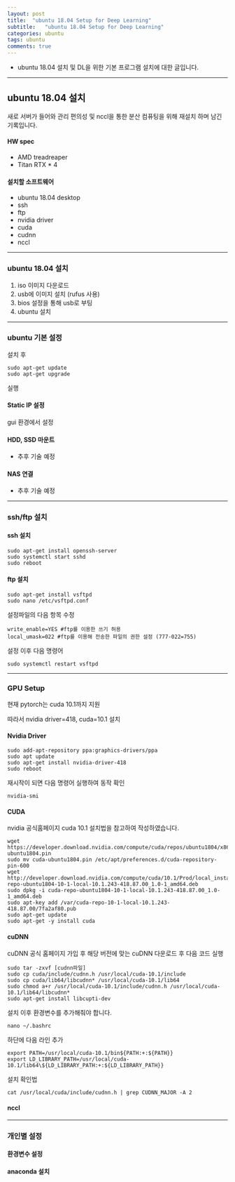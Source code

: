 ```yaml
---
layout: post
title:  "ubuntu 18.04 Setup for Deep Learning"
subtitle:   "ubuntu 18.04 Setup for Deep Learning"
categories: ubuntu
tags: ubuntu
comments: true
---
```


- ubuntu 18.04 설치 및 DL을 위한 기본 프로그램 설치에 대한 글입니다.

---


## ubuntu 18.04 설치
새로 서버가 들어와 관리 편의성 및 nccl을 통한 분산 컴퓨팅을 위해 재설치 하며 남긴 기록입니다.

#### HW spec
- AMD treadreaper
- Titan RTX * 4

#### 설치할 소프트웨어
- ubuntu 18.04 desktop
- ssh
- ftp
- nvidia driver
- cuda
- cudnn
- nccl

---

### ubuntu 18.04 설치
1. iso 이미지 다운로드
2. usb에 이미지 설치 (rufus 사용)
3. bios 설정을 통해 usb로 부팅
4. ubuntu 설치

---

### ubuntu 기본 설정
설치 후 
```{.bash}
sudo apt-get update
sudo apt-get upgrade
```
실행

#### Static IP 설정
gui 환경에서 설정

#### HDD, SSD 마운트
- 추후 기술 예정

#### NAS 연결
- 추후 기술 예정

---

### ssh/ftp 설치
#### ssh 설치
```{.bash}
sudo apt-get install openssh-server
sudo systemctl start sshd
sudo reboot
```
#### ftp 설치

```{.bash}
sudo apt-get install vsftpd
sudo nano /etc/vsftpd.conf
```

설정파일의 다음 항목 수정
```{.bash}
write_enable=YES #ftp를 이용한 쓰기 허용
local_umask=022 #ftp를 이용해 전송한 파일의 권한 설정 (777-022=755)
```

설정 이후 다음 명령어
```{.bash}
sudo systemctl restart vsftpd
```

---

### GPU Setup
현재 pytorch는 cuda 10.1까지 지원

따라서 nvidia driver=418, cuda=10.1 설치

#### Nvidia Driver
```{.bash}
sudo add-apt-repository ppa:graphics-drivers/ppa
sudo apt update
sudo apt-get install nvidia-driver-418
sudo reboot
```

재시작이 되면 다음 명령어 실행하여 동작 확인
```{.bash}
nvidia-smi
```

#### CUDA
nvidia 공식홈페이지 cuda 10.1 설치법을 참고하여 작성하였습니다.

```{.bash}
wget https://developer.download.nvidia.com/compute/cuda/repos/ubuntu1804/x86_64/cuda-ubuntu1804.pin
sudo mv cuda-ubuntu1804.pin /etc/apt/preferences.d/cuda-repository-pin-600
wget http://developer.download.nvidia.com/compute/cuda/10.1/Prod/local_installers/cuda-repo-ubuntu1804-10-1-local-10.1.243-418.87.00_1.0-1_amd64.deb
sudo dpkg -i cuda-repo-ubuntu1804-10-1-local-10.1.243-418.87.00_1.0-1_amd64.deb
sudo apt-key add /var/cuda-repo-10-1-local-10.1.243-418.87.00/7fa2af80.pub
sudo apt-get update
sudo apt-get -y install cuda
```

#### cuDNN
cuDNN 공식 홈페이지 가입 후 해당 버전에 맞는 cuDNN 다운로드 후 다음 코드 실행

```{.bash}
sudo tar -zxvf [cudnn파일]
sudo cp cuda/include/cudnn.h /usr/local/cuda-10.1/include
sudo cp cuda/lib64/libcudnn* /usr/local/cuda-10.1/lib64
sudo chmod a+r /usr/local/cuda-10.1/include/cudnn.h /usr/local/cuda-10.1/lib64/libcudnn*
sudo apt-get install libcupti-dev
```

설치 이후 환경변수를 추가해줘야 합니다.

```{.bash}
nano ~/.bashrc
```

하단에 다음 라인 추가
```{.bash}
export PATH=/usr/local/cuda-10.1/bin${PATH:+:${PATH}}
export LD_LIBRARY_PATH=/usr/local/cuda-10.1/lib64\${LD_LIBRARY_PATH:+:${LD_LIBRARY_PATH}}
```

설치 확인법
```{.bash}
cat /usr/local/cuda/include/cudnn.h | grep CUDNN_MAJOR -A 2
```

#### nccl

---

### 개인별 설정
#### 환경변수 설정
#### anaconda 설치

